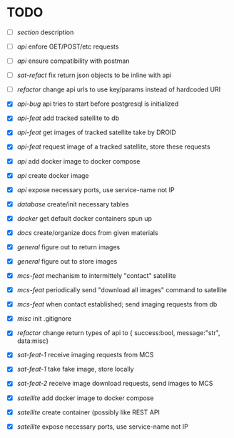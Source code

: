 # TODO

- [ ] *section*    description

- [ ] *api*        enfore GET/POST/etc requests
- [ ] *api*        ensure compatibility with postman
- [ ] *sat-refact* fix return json objects to be inline with api
- [ ] *refactor*   change api urls to use key/params instead of hardcoded URI
- [X] *api-bug*    api tries to start before postgresql is initialized
- [X] *api-feat*   add tracked satellite to db
- [X] *api-feat*   get images of tracked satellite take by DROID
- [X] *api-feat*   request image of a tracked satellite, store these requests
- [X] *api*        add docker image to docker compose
- [X] *api*        create docker image
- [X] *api*        expose necessary ports, use service-name not IP
- [X] *database*   create/init necessary tables
- [X] *docker*     get default docker containers spun up
- [X] *docs*       create/organize docs from given materials
- [X] *general*    figure out to return images
- [X] *general*    figure out to store images
- [X] *mcs-feat*   mechanism to intermittely "contact" satellite
- [X] *mcs-feat*   periodically send "download all images" command to satellite
- [X] *mcs-feat*   when contact established; send imaging requests from db
- [X] *misc*       init .gitignore
- [X] *refactor*   change return types of api to { success:bool, message:"str", data:misc}
- [X] *sat-feat-1* receive imaging requests from MCS
- [X] *sat-feat-1* take fake image, store locally
- [X] *sat-feat-2* receive image download requests, send images to MCS
- [X] *satellite*  add docker image to docker compose
- [X] *satellite*  create container (possibly like REST API
- [X] *satellite*  expose necessary ports, use service-name not IP

